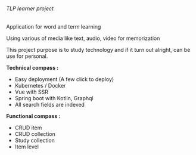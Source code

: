 ###### TLP learner project

Application for word and term learning

Using various of media like text, audio, video for memorization

This project purpose is to study technology and if it turn out alright, can be use for personal.

**Technical compass :**
* Easy deployment (A few click to deploy)
* Kubernetes / Docker
* Vue with SSR
* Spring boot with Kotlin, Graphql
* All search fields are indexed

**Functional compass :**
* CRUD item
* CRUD collection
* Study collection
* Item level
